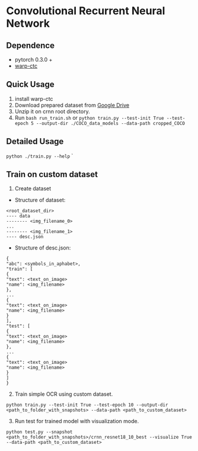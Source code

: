 Convolutional Recurrent Neural Network
======================================

Dependence
----------
* pytorch 0.3.0 +
* [warp-ctc](https://github.com/SeanNaren/warp-ctc)

Quick Usage
-----
1. install warp-ctc
2. Download prepared dataset from [Google Drive](https://drive.google.com/file/d/1FLLb22K3uLrfR-lAy3TRoSkvLNXHl_g2/view?usp=sharing)
3. Unzip it on crnn root directory.
4. Run `bash run_train.sh`  or  `python train.py --test-init True --test-epoch 5 --output-dir ./COCO_data_models --data-path cropped_COCO` 

Detailed Usage
-----

`python ./train.py --help`
`



Train on custom dataset
-----------------------

1. Create dataset

- Structure of dataset:
```
<root_dataset_dir>
---- data
-------- <img_filename_0>
...
-------- <img_filename_1>
---- desc.json
```

- Structure of desc.json:
```
{
"abc": <symbols_in_aphabet>,
"train": [
{
"text": <text_on_image>
"name": <img_filename>
},
...
{
"text": <text_on_image>
"name": <img_filename>
}
],
"test": [
{
"text": <text_on_image>
"name": <img_filename>
},
...
{
"text": <text_on_image>
"name": <img_filename>
}
]
}
```

2. Train simple OCR using custom dataset.
```
python train.py --test-init True --test-epoch 10 --output-dir <path_to_folder_with_snapshots> --data-path <path_to_custom_dataset>
```

3. Run test for trained model with visualization mode.
```
python test.py --snapshot <path_to_folder_with_snapshots>/crnn_resnet18_10_best --visualize True --data-path <path_to_custom_dataset>
```

